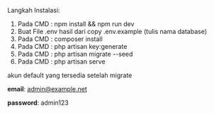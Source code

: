 Langkah Instalasi:
1. Pada CMD : npm install && npm run dev
2. Buat File .env hasil dari copy .env.example (tulis nama database)
3. Pada CMD : composer install
4. Pada CMD : php artisan key:generate
5. Pada CMD : php artisan migrate --seed
6. Pada CMD : php artisan serve

akun default yang tersedia setelah migrate

**email**: admin@example.net

**password**: admin123
